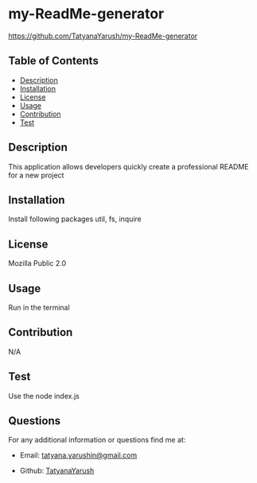 
  
  # my-ReadMe-generator
  https://github.com/TatyanaYarush/my-ReadMe-generator

  ## Table of Contents

  - [Description](#description)
  - [Installation](#installation)
  - [License](#license)
  - [Usage](#usage)
  - [Contribution](#contribution)
  - [Test](#test)

  ## Description
  This application allows developers quickly create a professional README for a new project

  ## Installation
  Install following packages util, fs, inquire

  ## License
  Mozilla Public 2.0

  ## Usage
  Run in the terminal

  ## Contribution
  N/A

  ## Test
  Use the node index.js

 ## Questions
 For any additional information or questions find me at:

 - Email: [tatyana.yarushin@gmail.com](mailto:tatyana.yarushin@gmail.com)
 
 - Github: [TatyanaYarush](https://github.com/TatyanaYarush)
